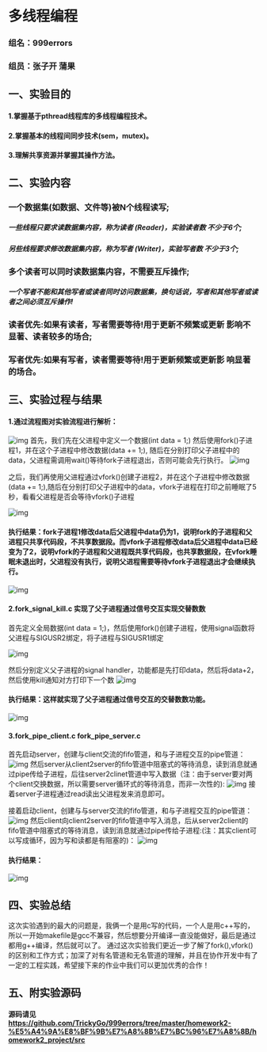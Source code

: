 # 多线程编程

### 组名：999errors
### 组员：张子开 蒲果

## 一、实验目的
#### 1.掌握基于pthread线程库的多线程编程技术。 
#### 2.掌握基本的线程间同步技术(sem，mutex)。
#### 3.理解共享资源并掌握其操作方法。

## 二、实验内容
### 一个数据集(如数据、文件等)被N个线程读写;
##### 一些线程只要求读数据集内容，称为读者 (Reader)，实验读者数 不少于6个;
##### 另些线程要求修改数据集内容，称为写者 (Writer)，实验写者数 不少于3个;
### 多个读者可以同时读数据集内容，不需要互斥操作;
##### 一个写者不能和其他写者或读者同时访问数据集，换句话说，写者和其他写者或读者之间必须互斥操作!
### 读者优先:如果有读者，写者需要等待!用于更新不频繁或更新 影响不显著、读者较多的场合;
### 写者优先:如果有写者，读者需要等待!用于更新频繁或更新影 响显著的场合。

## 三、实验过程与结果
#### 1.通过流程图对实验流程进行解析：
![img](./imgs/fork_vfork_1.png)
首先，我们先在父进程中定义一个数据(int data = 1;)
然后使用fork()子进程1，并在这个子进程中修改数据(data += 1;), 随后在分别打印父子进程中的data，父进程需调用wait()等待fork子进程退出，否则可能会先行执行。
![img](./imgs/fork_vfork_1.png)

之后，我们再使用父进程通过vfork()创建子进程2，并在这个子进程中修改数据(data += 1;),随后在分别打印父子进程中的data，vfork子进程在打印之前睡眠了5秒，看看父进程是否会等待vfork()子进程

![img](./imgs/fork_vfork_2.png)

#### 执行结果：fork子进程1修改data后父进程中data仍为1，说明fork的子进程和父进程只共享代码段，不共享数据段。而vfork子进程修改data后父进程中data已经变为了2，说明vfork的子进程和父进程既共享代码段，也共享数据段，在vfork睡眠未退出时，父进程没有执行，说明父进程需要等待vfork子进程退出才会继续执行。
![img](./imgs/fork_vfork_running.png)

#### 2.fork_signal_kill.c 实现了父子进程通过信号交互实现交替数数
首先定义全局数据(int data = 1;)，然后使用fork()创建子进程，使用signal函数将父进程与SIGUSR2绑定，将子进程与SIGUSR1绑定

![img](./imgs/fork_signal_2.png)

然后分别定义父子进程的signal handler，功能都是先打印data，然后将data+2，然后使用kill通知对方打印下一个数
![img](./imgs/fork_signal_1.png)

#### 执行结果：这样就实现了父子进程通过信号交互的交替数数功能。
![img](./imgs/fork_signal_running.png)

#### 3.fork_pipe_client.c fork_pipe_server.c
首先启动server，创建与client交流的fifo管道，和与子进程交互的pipe管道：
![img](./imgs/fork_pipe1.png)
然后server从client2server的fifo管道中阻塞式的等待消息，读到消息就通过pipe传给子进程，后往server2clinet管道中写入数据（注：由于server要对两个client交换数据，所以需要server循环式的等待消息，而非一次性的):
![img](./imgs/fork_pipe2.png)
接着server子进程通过read读出父进程发来消息即可。

接着启动client，创建与与server交流的fifo管道，和与子进程交互的pipe管道：
![img](./imgs/fork_pipe3.png)
然后client向client2server的fifo管道中写入消息，后从server2client的fifo管道中阻塞式的等待消息，读到消息就通过pipe传给子进程:(注：其实client可以写成循环，因为写和读都是有阻塞的)：
![img](./imgs/fork_pipe4.png)
#### 执行结果：
![img](./imgs/fork_pipe.png)

## 四、实验总结
这次实验遇到的最大的问题是，我俩一个是用c写的代码，一个人是用c++写的，所以一开始makefile是gcc不兼容，然后想要分开编译一直没能做好，最后是通过都用g++编译，然后就可以了。
通过这次实验我们更近一步了解了fork(),vfork()的区别和工作方式；加深了对有名管道和无名管道的理解，并且在协作开发中有了一定的工程实践，希望接下来的作业中我们可以更加优秀的合作！
## 五、附实验源码

#### 源码请见 https://github.com/TrickyGo/999errors/tree/master/homework2-%E5%A4%9A%E8%BF%9B%E7%A8%8B%E7%BC%96%E7%A8%8B/homework2_project/src
